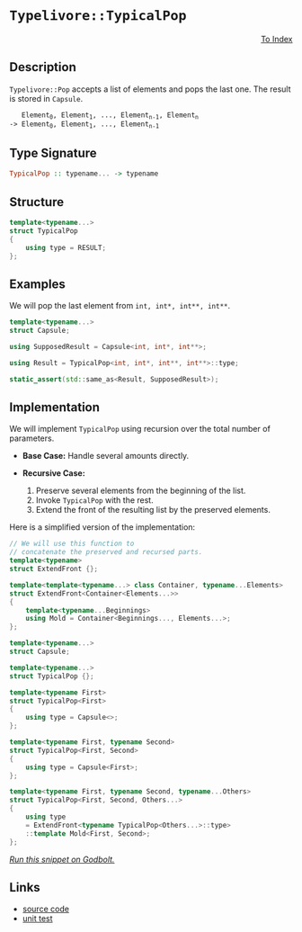 <!-- Copyright 2024 Feng Mofan
SPDX-License-Identifier: Apache-2.0 -->

# `Typelivore::TypicalPop`

<p style='text-align: right;'><a href="../../../facilities/metafunctions.md#typelivore-typical-pop">To Index</a></p>

## Description

`Typelivore::Pop` accepts a list of elements and pops the last one. The result is stored in `Capsule`.

<pre><code>   Element<sub>0</sub>, Element<sub>1</sub>, ..., Element<sub>n-1</sub>, Element<sub>n</sub>
-> Element<sub>0</sub>, Element<sub>1</sub>, ..., Element<sub>n-1</sub></code></pre>

## Type Signature

```Haskell
TypicalPop :: typename... -> typename
```

## Structure

```C++
template<typename...>
struct TypicalPop
{
    using type = RESULT;
};
```

## Examples

We will pop the last element from `int, int*, int**, int**`.

```C++
template<typename...>
struct Capsule;

using SupposedResult = Capsule<int, int*, int**>;

using Result = TypicalPop<int, int*, int**, int**>::type;

static_assert(std::same_as<Result, SupposedResult>);
```

## Implementation

We will implement `TypicalPop` using recursion over the total number of parameters.

- **Base Case:** Handle several amounts directly.
- **Recursive Case:**

  1. Preserve several elements from the beginning of the list.
  2. Invoke `TypicalPop` with the rest.
  3. Extend the front of the resulting list by the preserved elements.

Here is a simplified version of the implementation:

```C++
// We will use this function to
// concatenate the preserved and recursed parts.
template<typename>
struct ExtendFront {};

template<template<typename...> class Container, typename...Elements>
struct ExtendFront<Container<Elements...>>
{
    template<typename...Beginnings>
    using Mold = Container<Beginnings..., Elements...>;
};

template<typename...>
struct Capsule;

template<typename...>
struct TypicalPop {};

template<typename First>
struct TypicalPop<First>
{
    using type = Capsule<>;
};

template<typename First, typename Second>
struct TypicalPop<First, Second>
{
    using type = Capsule<First>;
};

template<typename First, typename Second, typename...Others>
struct TypicalPop<First, Second, Others...>
{
    using type
    = ExtendFront<typename TypicalPop<Others...>::type>
    ::template Mold<First, Second>;
};
```

[*Run this snippet on Godbolt.*](https://godbolt.org/#z:OYLghAFBqd5QCxAYwPYBMCmBRdBLAF1QCcAaPECAMzwBtMA7AQwFtMQByARg9KtQYEAysib0QXACx8BBAKoBnTAAUAHpwAMvAFYTStJg1DIApACYAQuYukl9ZATwDKjdAGFUtAK4sGIAKwAzKSuADJ4DJgAcj4ARpjEAdIADqgKhE4MHt6%2BeqnpjgLhkTEs8YmSAOy2mPaFDEIETMQE2T5%2BQTV1mY3NBMXRcQlJtk0tbblco30DpeUgVQCUtqhexMjsHOaBEcjeWADUJoFuXo60hACex9gmGgCCd/cA9M8HAOqYBwDudLQHXiUBwICDwCgOVC8DAcmWBqCerwOaGhTAIjFRXxBX2SxEwSmIADdMOgDoYSbjkGslCTkn0FAA6J5oljJAxo45uAiXZLotg3J4KAjELwOA7YVRohjoABixFkR0qVkqABFjlYHkzMCy2ZgOczWRi9dzeZh6WabkiDApwR5BEwIglSMDjcw2Gb6dh6GxBAp%2BQ9BcLReLJTK5YIObamg7iBzPVrGAQGebArcU08TIqngds8CtQb2ScuTzXaazRZMMAIgwIsBfWmHjmAekjAcALKeEnHZUHSP2yIxk7lysMatGJP0p1x72J938wLqx4qtXph76nVG4usUuM%2Bv3AMigg9pjJBReejLjWrvPrwsurez3f70UAFW5eFEtGUqGSCqVqvnK73Guhq3pubAHNKeDEIKfp7kKB4HK%2ByTvmIX7JBykHQQQsEZgujaAjWzo8kcgTdm4x6nueJxzguGb/rRV7aiBnJ3uBmGCk6RYmgcQiYMi6CwU%2Bh5IShn7fhhUEcTxfECAJu64VmOYES2XEkWRFFnrqJzsdhaYARqS76Y8jH5lpLFgV8OmcaxXy8fx1kWe6ADyWLQYJ8Evm%2BH5oRJWFOnZslOi5CAJOOOGZg2SnNsARG6pF2ZdmKEquLKsgbtxIneeJJzBaFD7YCAIBcbBjaFcBaJth2vlSQFUo0emhkMS8ABUrVte1zwIm1z7YEIz5tZ1DzPO1I3NYNxmPGYOzQvsXwcmcdBXDhJk3uZJr5QKHmHuRJ6aReE3KTFQheMk%2BTEgASniZ6HolO2UWZEQEE6j3Nc9gitfVl73IdByXZRN2kYhXmodlbiPW9BCvQcL1QzDNxlca%2B2bai74APpMNaCQEBAgroIVChbujdZuH913%2BSdZ3oKTtC6dgixqhwyy0Jw/i8H4HBaKQqCcG41jWAcCirOsc1TTwpAEJojPLAA1gEZj0pUZiSAAHMr/gaAAnP4ZgaAAbMrwTMxwki8CwEgaBopDs5z3McLwCggJbEsc4zpBwLAMCICAqwEMkZzkJQaAsnQCRRFunCqMrusALS65IBzAMgyAHFI9JmLwxKECQeB41M/CCCIYjsFIMiCIoKjqC7pC6FM3zEMenA8EzLNs5LXOcE5Zx%2B4eqBUAckcx3HCdJynkhpwcEAeMH9DEEcouLLwztaMsEBIEHyEzwHEDryHiTAFIZh8HQaLQZQsRt7EETNJcje8JfzDEJcTmxNofHO2LQfTk5DC0DfVdYLELwwByK0FoA7bgvAsAsEMMAcQ/8oJvzwEScBnNMCqD4mcTYYtHq1DbhcWI9dH4eCwG3IUeAzYQNIESYgsQ0iYGVFqGBFwjCS2WFQAwtYABqeBMDfCcsWW%2BpdhAfmLtIfO8glBqDbjXfQMCUB80sPoPAsQHaQGWN%2Beo4Do64y7KYSw1gda8FQNQ4gOc8TwGWHYRBzgICuAmH4KYYQHRzGGFMfIGQBD2LyGkDxDBZhDESFMKxMIBC9HGJ4doehgn1DCf0ZxASoljFaBEyY0wWj%2BLKK4yxQsNgSGbhwVmVs26237lHWO8dE7J1TmYCeuAs6z22FwBe4tWHLBCkwLAiQIAywWIEekGtAiVEkBoSQStdYW38LrDW%2BhOAm1IGbQIXB6S6y4PrDWytVn%2BEkFwfwAzdZFKrrbe2jsWkuxXp7Ve3su7%2BwoNvVA09Q7hw4M0FgBJKjRyYJaGBKcNb0iWag/ARBTG5yEYXcQJdxHlykVXXQh864Nwgfkwp1sjEd2uT3PuLy3kfK%2BS2Lgvz/kTynhvBIc9AhmGaUvV2lyd6b1ubS4YWL3l7BgfirglsaA01CmfC%2BV9H6CPvtfZ%2Br8HCCM/gmb%2Bv824AKASAsBgioFMM2JzfAFJHDILbmgjBaJBE4KNpzfBhDLjEOVYvUxFCxbUNoUoBh0CjDMNAGcvgHCFDcN4fwxggjxFgtEUIqFldOawtkSwvRVhFH4NUd0rmyRNGcG0QQOSypQ0GJtiYsxkbLG1GsX4WxUovGOKlBk%2BYbifH1HzaQdx9Qi2uK6Nm2J5bok9CSdWwJaTkk5AcW2lteSVhrFyU0mZBTW6HM4KSYgrz3mfJZXigl9INC1MBSQMlTTF6tNIO0zplB8lzIWb8kZlRdmVEqIEUZkg45TBRe3O2tgTlUvOfAS5Ptu5bwZcQMObBOAvKHiwBQBJk4EnxfSHUgoM6LuBXob1IiJBiNkP66RIBgjwuSLfJFw6bZot9mcA4vcx0sG/b%2B/9gHgOHknvcklDSpqBEpawt2a8yO7xffRmeIA/2nVRgBjWqNiPo3HXHI%2BXLT4QHPlXQV/LKGiafi/N%2BYr7lfx/n/FVmBAHALEPKyhir7WmtIKqxBGqq5aspDqyheq8HKKNSa0h5rBFWrobaphNYaPsKYFwnhfCBGUMg0XaDfrJEBp0Ah4NxgFE2AjRY6NsaODPFxvI/RlhDFczTVgDNtaQk5rsSkztTiSgJJLQUTI5bK2ZG7UErNqX60ZaiaVmJzb4mZNbYKPoDaavZbqz2wWfbi6oYOehjguH8N/oOBxoDGJBQLvqcu6jZy2mYA6cMKNRsd0gDML8wIgR/Dq22RbVblR9bddRdeh2Ts12yyqGnA9XApAa33QMrg1QjaBDQ/t1dU3B3pz21e57y9ljUPSM4SQQA)

## Links

- [source code](../../../../conceptrodon/descend/typelivore/pop.hpp)
- [unit test](../../../../tests/unit/metafunctions/typelivore/typical_pop.test.hpp)
